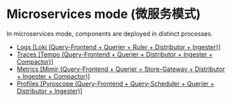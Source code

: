 # Microservices mode (微服务模式)

In microservices mode, components are deployed in distinct processes.

- [Logs [Loki (Query-Frontend + Querier + Ruler + Distributor + Ingester)]](./logs)
- [Traces [Tempo (Query-Frontend + Querier + Distributor + Ingester + Compactor)]](./traces)
- [Metrics [Mimir (Query-Frontend + Querier + Store-Gateway + Distributor + Ingester + Compactor)]](./metrics)
- [Profiles [Pyroscope (Query-Frontend + Query-Scheduler + Querier + Distributor + Ingester)]](./profiles)

